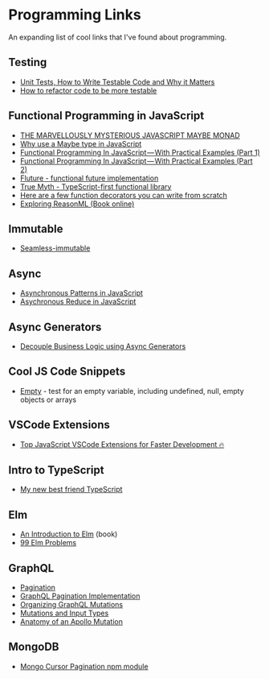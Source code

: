 # Programming Links

An expanding list of cool links that I've found about programming.

## Testing

* [Unit Tests, How to Write Testable Code and Why it Matters](https://www.toptal.com/qa/how-to-write-testable-code-and-why-it-matters)
* [How to refactor code to be more testable](https://hackernoon.com/how-to-refactor-unwieldy-untestable-code-4a73d75cb80a)

## Functional Programming in JavaScript

* [THE MARVELLOUSLY MYSTERIOUS JAVASCRIPT MAYBE MONAD](https://jrsinclair.com/articles/2016/marvellously-mysterious-javascript-maybe-monad/)
* [Why use a Maybe type in JavaScript](https://oliverjash.me/2017/04/10/why-use-a-maybe-type-in-javascript)
* [Functional Programming In JavaScript — With Practical Examples (Part 1)](https://medium.freecodecamp.org/functional-programming-in-js-with-practical-examples-part-1-87c2b0dbc276)
* [Functional Programming In JavaScript — With Practical Examples (Part 2)](https://medium.freecodecamp.org/functional-programming-in-js-with-practical-examples-part-2-429d2e8ccc9e)
* [Fluture - functional future implementation](https://github.com/fluture-js/Fluture)
* [True Myth - TypeScript-first functional library](https://true-myth.js.org/)
* [Here are a few function decorators you can write from scratch](https://medium.freecodecamp.org/here-are-a-few-function-decorators-you-can-write-from-scratch-488549fe8f86)
* [Exploring ReasonML (Book online)](http://reasonmlhub.com/exploring-reasonml/toc.html)

## Immutable

* [Seamless-immutable](https://github.com/rtfeldman/seamless-immutable)

## Async

* [Asynchronous Patterns in JavaScript](https://blog.bloomca.me/2018/03/24/async-patterns-js.html)
* [Asychronous Reduce in JavaScript](https://blog.bloomca.me/2018/01/27/asynchronous-reduce-in-javascript.html)

## Async Generators

* [Decouple Business Logic using Async Generators](https://medium.com/dailyjs/decoupling-business-logic-using-async-generators-cc257f80ab33)

## Cool JS Code Snippets

* [Empty](https://www.sitepoint.com/testing-for-empty-values/) - test for an empty variable, including undefined, null, empty objects or arrays

## VSCode Extensions

* [Top JavaScript VSCode Extensions for Faster Development 🔥](https://codeburst.io/top-javascript-vscode-extensions-for-faster-development-c687c39596f5)

## Intro to TypeScript

* [My new best friend TypeScript](https://levelup.gitconnected.com/my-new-best-friend-typescript-2a5ca8399622)

## Elm

* [An Introduction to Elm](https://guide.elm-lang.org/) (book)
* [99 Elm Problems](https://legacy.gitbook.com/book/johncrane/ninety-nine-elm-problems/details)

## GraphQL

* [Pagination](http://graphql.org/learn/pagination/)
* [GraphQL Pagination Implementation](https://medium.com/@mattmazzola/graphql-pagination-implementation-8604f77fb254)
* [Organizing GraphQL Mutations](https://medium.freecodecamp.org/organizing-graphql-mutations-653306699f3d)
* [Mutations and Input Types](https://graphql.org/graphql-js/mutations-and-input-types/)
* [Anatomy of an Apollo Mutation](https://medium.com/@abhiaiyer/anatomy-of-a-mutation-apollo-graphql-5abe8c8b0d80)

## MongoDB

* [Mongo Cursor Pagination npm module](https://www.npmjs.com/package/mongo-cursor-pagination)